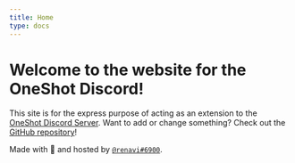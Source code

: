```yaml
---
title: Home
type: docs
---
```


# Welcome to the website for the OneShot Discord!

This site is for the express purpose of acting as an extension to the [OneShot Discord Server](https://discord.gg/oneshot).
Want to add or change something? Check out the [GitHub repository](https://github.com/vrnavi/oneshot)!

Made with 🖤 and hosted by [`@renavi#6900`](https://0ccu.lt).